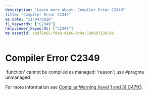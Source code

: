 ```yaml
---
description: "Learn more about: Compiler Error C2349"
title: "Compiler Error C2349"
ms.date: "11/04/2016"
f1_keywords: ["C2349"]
helpviewer_keywords: ["C2349"]
ms.assetid: ce9f2e65-fda0-41b6-9c4a-538607136396
---
```

# Compiler Error C2349

'function' cannot be compiled as managed: 'reason'; use #pragma unmanaged

For more information see [Compiler Warning (level 1 and 3) C4793](../../error-messages/compiler-warnings/compiler-warning-level-1-and-3-c4793.md).
